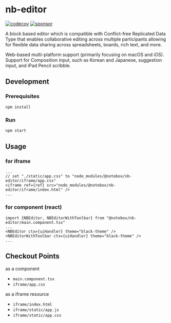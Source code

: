 # nb-editor

[![codecov](https://codecov.io/gh/notebox/nb-editor/graph/badge.svg?token=65QQDKPEPV)](https://codecov.io/gh/notebox/nb-editor)
[![sponsor](https://img.shields.io/static/v1?label=Sponsor&message=%E2%9D%A4&logo=GitHub&color=%23fe8e86)](https://github.com/sponsors/notebox)

A block based editor which is compatible with Conflict-free Replicated Data Type that enables collaborative editing across multiple participants allowing for flexible data sharing across spreadsheets, boards, rich text, and more.

Web-based multi-platform support (primarily focusing on macOS and iOS). Support for Composition input, such as Korean and Japanese, suggestion input, and iPad Pencil scribble.

## Development

### Prerequisites
```
npm install
```

### Run
```bash
npm start
```

## Usage
### for iframe
```
...
// set "./static/app.css" to "node_modules/@notebox/nb-editor/iframe/app.css"
<iframe ref={ref} src="node_modules/@notebox/nb-editor/iframe/index.html" />
...
```

### for component (react)
```
import {NBEditor, NBEditorWithToolbar} from "@notebox/nb-editor/main.component.tsx"
...
<NBEditor ctx={uiHandler} theme="black-theme" />
<NBEditorWithToolbar ctx={uiHandler} theme="black-theme" />
...
```

## Checkout Points
as a component
  - `main.component.tsx`
  - `iframe/app.css`

as a iframe resource
  - `iframe/index.html`
  - `iframe/static/app.js`
  - `iframe/static/app.css`
